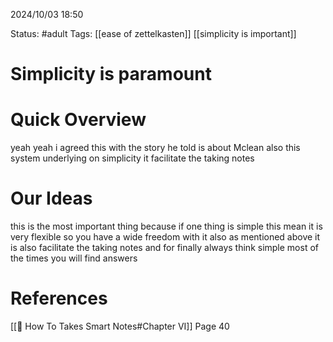 2024/10/03
18:50

Status: #adult 
Tags: [[ease of zettelkasten]] [[simplicity is important]]
# Simplicity is paramount


# Quick Overview

yeah yeah i agreed this with the story he told is about Mclean also this system underlying on simplicity it facilitate the taking notes

# Our Ideas

this is the most important thing because if one thing is simple this mean it is very flexible so you have a wide freedom with it
also as mentioned above it is also facilitate the taking notes and for finally always think simple most of the times you will find answers


# References

[[📙 How To Takes Smart Notes#Chapter VI]] Page 40